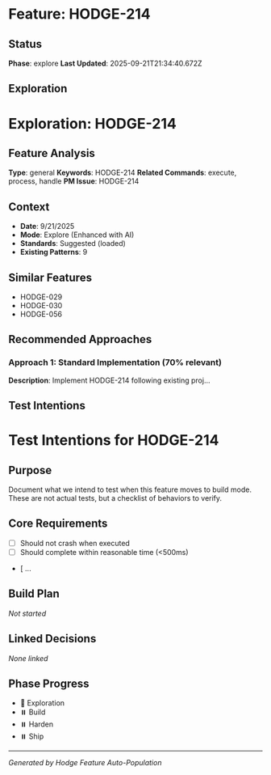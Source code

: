 # Feature: HODGE-214

## Status
**Phase**: explore
**Last Updated**: 2025-09-21T21:34:40.672Z

## Exploration
# Exploration: HODGE-214

## Feature Analysis
**Type**: general
**Keywords**: HODGE-214
**Related Commands**: execute, process, handle
**PM Issue**: HODGE-214

## Context
- **Date**: 9/21/2025
- **Mode**: Explore (Enhanced with AI)
- **Standards**: Suggested (loaded)
- **Existing Patterns**: 9


## Similar Features
- HODGE-029
- HODGE-030
- HODGE-056




## Recommended Approaches


### Approach 1: Standard Implementation (70% relevant)
**Description**: Implement HODGE-214 following existing proj...

## Test Intentions
# Test Intentions for HODGE-214

## Purpose
Document what we intend to test when this feature moves to build mode.
These are not actual tests, but a checklist of behaviors to verify.

## Core Requirements
- [ ] Should not crash when executed
- [ ] Should complete within reasonable time (<500ms)
- [ ...

## Build Plan
_Not started_

## Linked Decisions
_None linked_




## Phase Progress
- 🔄 Exploration
- ⏸️ Build
- ⏸️ Harden
- ⏸️ Ship

---
_Generated by Hodge Feature Auto-Population_
